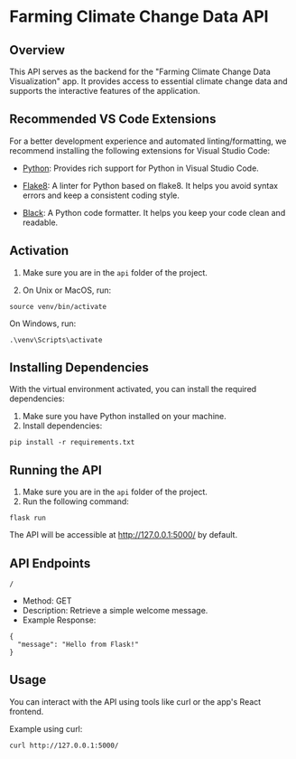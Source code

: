 # Farming Climate Change Data API

## Overview

This API serves as the backend for the "Farming Climate Change Data Visualization" app. It provides access to essential climate change data and supports the interactive features of the application.

## Recommended VS Code Extensions

For a better development experience and automated linting/formatting, we recommend installing the following extensions for Visual Studio Code:

- [Python](https://marketplace.visualstudio.com/items?itemName=ms-python.python): Provides rich support for Python in Visual Studio Code.

- [Flake8](https://marketplace.visualstudio.com/items?itemName=me-dutour-mathieu.vscode-flake8): A linter for Python based on flake8. It helps you avoid syntax errors and keep a consistent coding style.

- [Black](https://marketplace.visualstudio.com/items?itemName=ms-python.vscode-pylance): A Python code formatter. It helps you keep your code clean and readable.

## Activation

1. Make sure you are in the `api` folder of the project.

2. On Unix or MacOS, run:

`source venv/bin/activate`

On Windows, run:

`.\venv\Scripts\activate`

## Installing Dependencies

With the virtual environment activated, you can install the required dependencies:

1. Make sure you have Python installed on your machine.
2. Install dependencies:

```
pip install -r requirements.txt
```

## Running the API

1. Make sure you are in the `api` folder of the project.
2. Run the following command:

```
flask run
```

The API will be accessible at http://127.0.0.1:5000/ by default.

## API Endpoints

`/`

- Method: GET
- Description: Retrieve a simple welcome message.
- Example Response:

```
{
  "message": "Hello from Flask!"
}
```

## Usage

You can interact with the API using tools like curl or the app's React frontend.

Example using curl:

```
curl http://127.0.0.1:5000/
```
